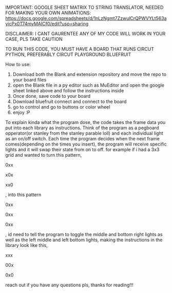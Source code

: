 IMPORTANT: GOOGLE SHEET MATRIX TO STRING TRANSLATOR, NEEDED FOR MAKING YOUR OWN ANIMATIONS: https://docs.google.com/spreadsheets/d/1nLzNgmt7ZzwulCrQPWVYLt563ayicPx0T74myMAICf0/edit?usp=sharing


DISCLAIMER: I CANT GAURENTEE ANY OF MY CODE WILL WORK IN YOUR CASE, PLS TAKE CAUTION

TO RUN THIS CODE, YOU MUST HAVE A BOARD THAT RUNS CIRCUT PYTHON, PREFERABLY CIRCUT PLAYGROUND BLUEFRUIT

How to use:
1. Download both the Blank and extension repository and move the repo to your board files
2. open the Blank file in a py editor such as MuEditor and open the google sheet linked above and follow the instructions inside
3. Once done, save code to your board
4. Download bluefruit connect and connect to the board
5. go to control and go to buttons or color wheel
6. enjoy :P

To explain kinda what the program dose, the code takes the frame data you put into each library as instructions. Think of the program as a pegboard opperator(or stanley from the stanley parable loll) and each individual light as an on/off switch. Each time the program decides when the next frame comes(depending on the times you insert), the program will receive specific lights and it will swap their state from on to off.
for example if i had a 3x3 grid and wanted to turn this pattern,

0xx

x0x

xx0

, into this pattern

0xx

0xx

0xx

, id need to tell the program to toggle the middle and bottom right lights as well as the left middle and left bottom lights, making the instructions in the library look like this,

xxx

00x

0x0

reach out if you have any questions pls, thanks for reading!!!

